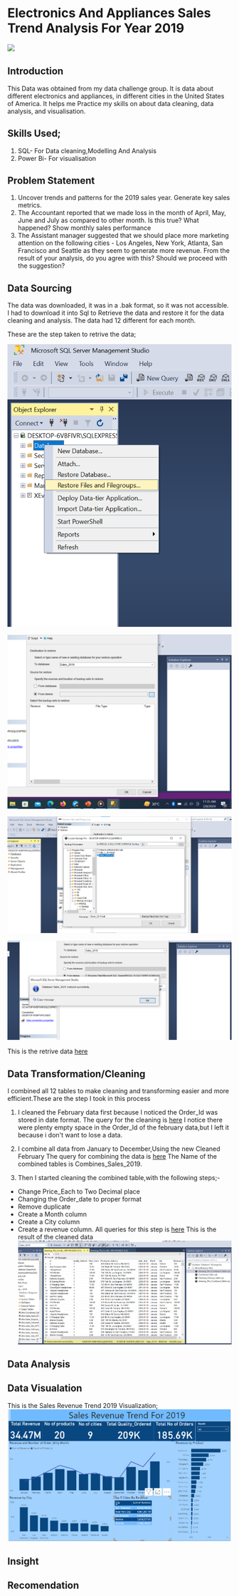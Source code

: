# Electronics And Appliances Sales Trend Analysis For Year 2019

![](Electronic_image.png)

## Introduction
  This Data was obtained from my data challenge group. It is data about different electronics and appliances, in different cities in the United States of America. It helps me Practice my skills on 
   about data cleaning, data analysis, and visualisation.

##  Skills Used;
1. SQL- For Data cleaning,Modelling And Analysis
2. Power Bi- For visualisation

##  Problem Statement
1. Uncover trends and patterns for the 2019 sales year. Generate key sales metrics.
2. The Accountant reported that we made loss in the month of April, May, June and July as compared to other month. Is this true? What happened? Show monthly sales performance
3. The Assistant manager suggested that we should place more marketing attention on the following cities - Los Angeles, New York, Atlanta, San Francisco and Seattle as they seem to generate more revenue. From the result of your analysis, do you agree with this? Should we proceed with the suggestion? 

## Data Sourcing
   The data was downloaded, it was in a .bak format, so it was not accessible. I had to download it into Sql to Retrieve the data and restore it for the data cleaning and analysis. The data had 12 different for each month.
   
  These are the step taken to retrive the data;
    
   ![](Step_1.png)
   
   ![](Step_2.png)
   
   ![](Step_3.png)
   
   ![](Step_4.png)

  This is the retrive data [here](https://github.com/Olan1ke/Sales_Trend_2019/blob/main/Sales_2019.sql)
   
## Data Transformation/Cleaning
  I combined all 12 tables to make cleaning and transforming easier and more efficient.These are the step I took in this process
  
1. I cleaned the February data first because I noticed the Order_Id was stored in date format. The query for the cleaning is [here](https://github.com/Olan1ke/Sales_Trend_2019/blob/main/Cleaning_Febuary_table.sql)
       I notice there were plenty empty space in the Order_Id of the february data,but I left it because i don't want to lose a data.

2. I combine all data from January to December,Using the new Cleaned February
      The query for combining the data is [here](https://github.com/Olan1ke/Sales_Trend_2019/blob/main/Combining_The_tables.sql)
      The Name of the combined tables is Combines_Sales_2019.

3. Then I started cleaning the combined table,with the following steps;-

-  Change Price_Each to Two Decimal place
-  Changing the Order_date to proper format
-  Remove duplicate
-  Create a Month column
-  Create a City column
-  Create a revenue column.
     All queries for this step is [here](https://github.com/Olan1ke/Sales_Trend_2019/blob/main/cleaning_The_Combined_Table.sql)
This is the result of the cleaned data ![](Result_of_the_cleaned_data.png)

## Data Analysis



## Data Visualation
   This is the Sales Revenue Trend 2019 Visualization; 
  ![](Sales_Revenue_Trend_2019_Analysis.png)
## Insight

## Recomendation

